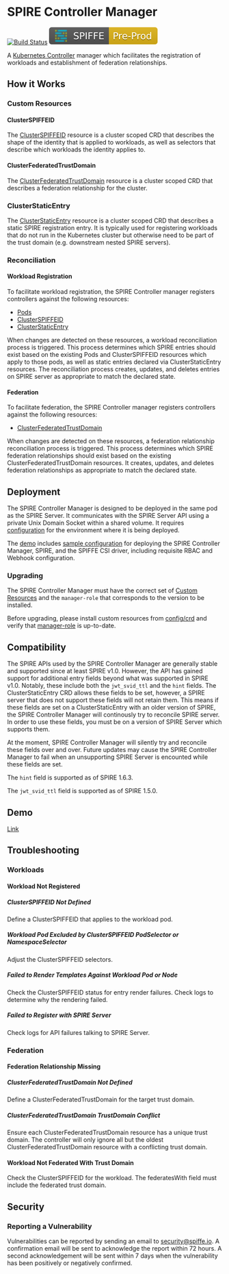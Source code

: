 # SPIRE Controller Manager

[![Build Status](https://github.com/spiffe/spire-controller-manager/actions/workflows/nightly_build.yaml/badge.svg)](https://github.com/spiffe/spire-controller-manager/actions/workflows/nightly_build.yaml)
[![Pre-Production Phase](https://github.com/spiffe/spiffe/blob/main/.img/maturity/pre-prod.svg)](https://github.com/spiffe/spiffe/blob/main/MATURITY.md#pre-production)


A [Kubernetes Controller](https://kubernetes.io/docs/concepts/architecture/controller/)
manager which facilitates the registration of workloads and establishment
of federation relationships.

## How it Works

### Custom Resources

#### ClusterSPIFFEID

The [ClusterSPIFFEID](docs/clusterspiffeid-crd.md) resource is a cluster scoped
CRD that describes the shape of the identity that is applied to workloads, as
well as selectors that describe which workloads the identity applies to.

#### ClusterFederatedTrustDomain

The [ClusterFederatedTrustDomain](docs/clusterfederatedtrustdomain-crd.md)
resource is a cluster scoped CRD that describes a federation relationship for
the cluster.

### ClusterStaticEntry

The [ClusterStaticEntry](docs/clusterstaticentry-crd.md) resource is a cluster
scoped CRD that describes a static SPIRE registration entry. It is typically
used for registering workloads that do not run in the Kubernetes cluster but
otherwise need to be part of the trust domain (e.g. downstream nested SPIRE
servers).

### Reconciliation

#### Workload Registration

To facilitate workload registration, the SPIRE Controller manager registers
controllers against the following resources:

- [Pods](https://kubernetes.io/docs/concepts/workloads/pods/)
- [ClusterSPIFFEID](docs/clusterspiffeid-crd.md)
- [ClusterStaticEntry](docs/clusterstaticentry-crd.md)

When changes are detected on these resources, a workload reconciliation process
is triggered. This process determines which SPIRE entries should exist based on
the existing Pods and ClusterSPIFFEID resources which apply to those pods, as
well as static entries declared via ClusterStaticEntry resources. The
reconciliation process creates, updates, and deletes entries on SPIRE server as
appropriate to match the declared state.

#### Federation

To facilitate federation, the SPIRE Controller manager registers controllers
against the following resources:

- [ClusterFederatedTrustDomain](docs/clusterfederatedtrustdomain-crd.md)

When changes are detected on these resources, a federation relationship
reconciliation process is triggered. This process determines which SPIRE
federation relationships should exist based on the existing
ClusterFederatedTrustDomain resources. It creates, updates, and deletes
federation relationships as appropriate to match the declared state.

## Deployment

The SPIRE Controller Manager is designed to be deployed in the same pod as the
SPIRE Server. It communicates with the SPIRE Server API using a private Unix
Domain Socket within a shared volume. It requires [configuration](docs/spire-controller-manager-config.md)
for the environment where it is being deployed.

The [demo](demo) includes [sample configuration](demo/config/cluster1) for
deploying the SPIRE Controller Manager, SPIRE, and the SPIFFE CSI driver,
including requisite RBAC and Webhook configuration.

### Upgrading

The SPIRE Controller Manager must have the correct set of [Custom Resources](#custom-resources) 
and the `manager-role` that corresponds to the version to be installed.

Before upgrading, please install custom resources from [config/crd](/config/crd) and 
verify that [manager-role](/config/rbac/role.yaml) is up-to-date.

## Compatibility

The SPIRE APIs used by the SPIRE Controller Manager are generally stable and
supported since at least SPIRE v1.0. However, the API has gained support for
additional entry fields beyond what was supported in SPIRE v1.0. Notably, these
include both the `jwt_svid_ttl` and the `hint` fields. The ClusterStaticEntry
CRD allows these fields to be set, however, a SPIRE server that does not
support these fields will not retain them. This means if these fields are set
on a ClusterStaticEntry with an older version of SPIRE, the SPIRE Controller
Manager will continously try to reconcile SPIRE server. In order to use these
fields, you must be on a version of SPIRE Server which supports them.

At the moment, SPIRE Controller Manager will silently try and reconcile these
fields over and over. Future updates may cause the SPIRE Controller Manager
to fail when an unsupporting SPIRE Server is encounted while these fields
are set.

The `hint` field is supported as of SPIRE 1.6.3.

The `jwt_svid_ttl` field is supported as of SPIRE 1.5.0.

## Demo

[Link](demo)

## Troubleshooting

### Workloads

#### Workload Not Registered

##### ClusterSPIFFEID Not Defined

Define a ClusterSPIFFEID that applies to the workload pod.

##### Workload Pod Excluded by ClusterSPIFFEID PodSelector or NamespaceSelector

Adjust the ClusterSPIFFEID selectors.

##### Failed to Render Templates Against Workload Pod or Node

Check the ClusterSPIFFEID status for entry render failures. Check logs to
determine why the rendering failed.

##### Failed to Register with SPIRE Server

Check logs for API failures talking to SPIRE Server.

### Federation

#### Federation Relationship Missing

##### ClusterFederatedTrustDomain Not Defined

Define a ClusterFederatedTrustDomain for the target trust domain.

##### ClusterFederatedTrustDomain TrustDomain Conflict

Ensure each ClusterFederatedTrustDomain resource has a unique trust domain. The
controller will only ignore all but the oldest ClusterFederatedTrustDomain
resource with a conflicting trust domain. 

#### Workload Not Federated With Trust Domain

Check the ClusterSPIFFEID for the workload. The federatesWith field must
include the federated trust domain.

## Security

### Reporting a Vulnerability

Vulnerabilities can be reported by sending an email to security@spiffe.io. A
confirmation email will be sent to acknowledge the report within 72 hours. A
second acknowledgement will be sent within 7 days when the vulnerability has
been positively or negatively confirmed.
